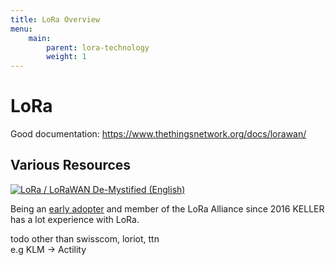 ```yaml
---
title: LoRa Overview
menu:
    main:
        parent: lora-technology
        weight: 1
---
```


# LoRa

Good documentation:
https://www.thethingsnetwork.org/docs/lorawan/


## Various Resources
[![ LoRa / LoRaWAN De-Mystified (English)](https://img.youtube.com/vi/hMOwbNUpDQA/0.jpg)](https://www.youtube.com/watch?v=hMOwbNUpDQA)

Being an [early adopter](https://www.thethingsnetwork.org/labs/story/pressure-manometer-node-shows-live-data-on-a-website-1) and member of the LoRa Alliance since 2016 KELLER has a lot experience with LoRa.


todo other than swisscom, loriot, ttn   
e.g KLM -> Actility

